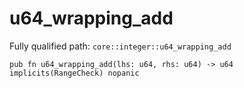 # u64_wrapping_add

Fully qualified path: `core::integer::u64_wrapping_add`

<pre><code class="language-rust">pub fn u64_wrapping_add(lhs: u64, rhs: u64) -&gt; u64 implicits(RangeCheck) nopanic</code></pre>

